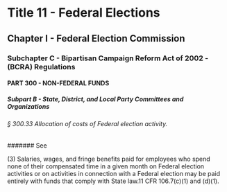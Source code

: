 
# Title 11 - Federal Elections
## Chapter I - Federal Election Commission
### Subchapter C - Bipartisan Campaign Reform Act of 2002 - (BCRA) Regulations
#### PART 300 - NON-FEDERAL FUNDS
##### Subpart B - State, District, and Local Party Committees and Organizations
###### § 300.33 Allocation of costs of Federal election activity.
####### See

(3) Salaries, wages, and fringe benefits paid for employees who spend none of their compensated time in a given month on Federal election activities or on activities in connection with a Federal election may be paid entirely with funds that comply with State law.11 CFR 106.7(c)(1) and (d)(1).

